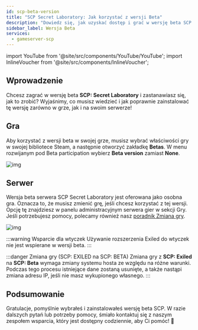 ```yaml
---
id: scp-beta-version
title: "SCP Secret Laboratory: Jak korzystać z wersji Beta"
description: "Dowiedz się, jak uzyskać dostęp i grać w wersję beta SCP: Secret Laboratory na swoim serwerze gier i w grze, aby mieć najnowsze funkcje → Sprawdź teraz"
sidebar_label: Wersja Beta
services:
  - gameserver-scp
---
```


import YouTube from '@site/src/components/YouTube/YouTube';
import InlineVoucher from '@site/src/components/InlineVoucher';

## Wprowadzenie

Chcesz zagrać w wersję beta **SCP: Secret Laboratory** i zastanawiasz się, jak to zrobić? Wyjaśnimy, co musisz wiedzieć i jak poprawnie zainstalować tę wersję zarówno w grze, jak i na swoim serwerze!

<InlineVoucher />


## Gra

Aby korzystać z wersji beta w swojej grze, musisz wybrać właściwości gry w swojej bibliotece Steam, a następnie otworzyć zakładkę **Betas**. W menu rozwijanym pod Beta participation wybierz **Beta version** zamiast **None**.

![img](https://screensaver01.zap-hosting.com/index.php/s/BSn8E3D7JBgM6Dy/preview)



## Serwer

Wersja beta serwera SCP Secret Laboratory jest oferowana jako osobna gra. Oznacza to, że musisz zmienić grę, jeśli chcesz korzystać z tej wersji. Opcję tę znajdziesz w panelu administracyjnym serwera gier w sekcji Gry. Jeśli potrzebujesz pomocy, polecamy również nasz [poradnik Zmiana gry](gameserver-gameswitch.md).



![img](https://screensaver01.zap-hosting.com/index.php/s/BZwaxoknbmFKCJB/preview)



:::warning Wsparcie dla wtyczek
Używanie rozszerzenia Exiled do wtyczek nie jest wspierane w wersji beta.
:::

:::danger Zmiana gry (SCP: EXILED na SCP: BETA)
Zmiana gry z **SCP: Exiled** na **SCP: Beta** wymaga zmiany systemu hosta ze względu na różne warunki. Podczas tego procesu istniejące dane zostaną usunięte, a także nastąpi zmiana adresu IP, jeśli nie masz wykupionego własnego.
:::


## Podsumowanie

Gratulacje, pomyślnie wybrałeś i zainstalowałeś wersję beta SCP. W razie dalszych pytań lub potrzeby pomocy, śmiało kontaktuj się z naszym zespołem wsparcia, który jest dostępny codziennie, aby Ci pomóc! 🙂






<InlineVoucher />